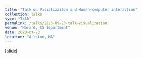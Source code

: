 ```yaml
---
title: "Talk on Visualizaiton and Human-computer interaction"
collection: talks
type: "Talk"
permalink: /talks/2023-09-23-talk-visualization
venue: "Harard, CS department"
date: 2023-09-23
location: "Allston, MA"
---
```

[[slide]](https://docs.google.com/presentation/d/1_96V5FFFuqopF7eR9Qpwmi0ZHyAxcqWRIj8NzsNm1Xs/edit?usp=sharing)